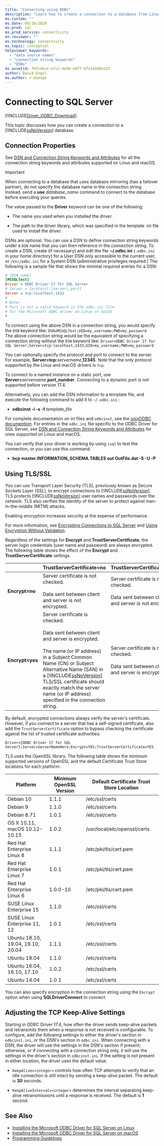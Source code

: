 ```yaml
---
title: "Connecting using ODBC"
description: "Learn how to create a connection to a database from Linux or macOS using the Microsoft ODBC Driver for SQL Server."
ms.custom: ""
ms.date: 09/10/2020
ms.prod: sql
ms.prod_service: connectivity
ms.reviewer: ""
ms.technology: connectivity
ms.topic: conceptual
helpviewer_keywords: 
  - "data source names"
  - "connection string keywords"
  - "DSNs"
ms.assetid: f95cdbce-e7c2-4e56-a9f7-8fa3a920a125
author: David-Engel
ms.author: v-daenge
---
```


# Connecting to SQL Server

[!INCLUDE[Driver_ODBC_Download](../../../includes/driver_odbc_download.md)]

This topic discusses how you can create a connection to a [!INCLUDE[ssNoVersion](../../../includes/ssnoversion-md.md)] database.  
  
## Connection Properties  

See [DSN and Connection String Keywords and Attributes](../dsn-connection-string-attribute.md) for all the connection string keywords and attributes supported on Linux and macOS.

> [!IMPORTANT]  
> When connecting to a database that uses database mirroring (has a failover partner), do not specify the database name in the connection string. Instead, send a **use** _database_name_ command to connect to the database before executing your queries.  
  
The value passed to the **Driver** keyword can be one of the following:  
  
- The name you used when you installed the driver.

- The path to the driver library, which was specified in the template .ini file used to install the driver.  

DSNs are optional. You can use a DSN to define connection string keywords under a `DSN` name that you can then reference in the connection string. To create a DSN, create (if necessary) and edit the file **~/.odbc.ini** (`.odbc.ini` in your home directory) for a User DSN only accessible to the current user, or `/etc/odbc.ini` for a System DSN (administrative privileges required.) The following is a sample file that shows the minimal required entries for a DSN:  

```ini
# [DSN name]
[MSSQLTest]  
Driver = ODBC Driver 17 for SQL Server  
# Server = [protocol:]server[,port]  
Server = tcp:localhost,1433
#
# Note:  
# Port is not a valid keyword in the odbc.ini file  
# for the Microsoft ODBC driver on Linux or macOS
#  
```  

To connect using the above DSN in a connection string, you would specify the `DSN` keyword like: `DSN=MSSQLTest;UID=my_username;PWD=my_password`  
The above connection string would be the equivalent of specifying a connection string without the `DSN` keyword like: `Driver=ODBC Driver 17 for SQL Server;Server=tcp:localhost,1433;UID=my_username;PWD=my_password`

You can optionally specify the protocol and port to connect to the server. For example, **Server=tcp:**_servername_**,12345**. Note that the only protocol supported by the Linux and macOS drivers is `tcp`.

To connect to a named instance on a static port, use <b>Server=</b>*servername*,**port_number**. Connecting to a dynamic port is not supported before version 17.4.

Alternatively, you can add the DSN information to a template file, and execute the following command to add it to `~/.odbc.ini` :
 - **odbcinst -i -s -f** _template_file_  

For complete documentation on ini files and `odbcinst`, see the [unixODBC documention](http://www.unixodbc.org/odbcinst.html). For entries in the `odbc.ini` file specific to the ODBC Driver for SQL Server, see [DSN and Connection String Keywords and Attributes](../dsn-connection-string-attribute.md) for ones supported on Linux and macOS.

You can verify that your driver is working by using `isql` to test the connection, or you can use this command:
 - **bcp master.INFORMATION_SCHEMA.TABLES out OutFile.dat -S <server> -U <name> -P <password>**  

## Using TLS/SSL  

You can use Transport Layer Security (TLS), previously known as Secure Sockets Layer (SSL), to encrypt connections to [!INCLUDE[ssNoVersion](../../../includes/ssnoversion-md.md)]. TLS protects [!INCLUDE[ssNoVersion](../../../includes/ssnoversion-md.md)] user names and passwords over the network. TLS also verifies the identity of the server to protect against man-in-the-middle (MITM) attacks.  

Enabling encryption increases security at the expense of performance.

For more information, see [Encrypting Connections to SQL Server](https://go.microsoft.com/fwlink/?LinkId=220900) and [Using Encryption Without Validation](https://docs.microsoft.com/sql/relational-databases/native-client/features/using-encryption-without-validation).

Regardless of the settings for **Encrypt** and **TrustServerCertificate**, the server login credentials (user name and password) are always encrypted. The following table shows the effect of the **Encrypt** and **TrustServerCertificate** settings.  

||**TrustServerCertificate=no**|**TrustServerCertificate=yes**|  
|-|-------------------------------------|------------------------------------|  
|**Encrypt=no**|Server certificate is not checked.<br /><br />Data sent between client and server is not encrypted.|Server certificate is not checked.<br /><br />Data sent between client and server is not encrypted.|  
|**Encrypt=yes**|Server certificate is checked.<br /><br />Data sent between client and server is encrypted.<br /><br />The name (or IP address) in a Subject Common Name (CN) or Subject Alternative Name (SAN) in a [!INCLUDE[ssNoVersion](../../../includes/ssnoversion-md.md)] TLS/SSL certificate should exactly match the server name (or IP address) specified in the connection string.|Server certificate is not checked.<br /><br />Data sent between client and server is encrypted.|  

By default, encrypted connections always verify the server's certificate. However, if you connect to a server that has a self-signed certificate, also add the `TrustServerCertificate` option to bypass checking the certificate against the list of trusted certificate authorities:  

```
Driver={ODBC Driver 17 for SQL Server};Server=ServerNameHere;Encrypt=YES;TrustServerCertificate=YES  
```  
  
TLS uses the OpenSSL library. The following table shows the minimum supported versions of OpenSSL and the default Certificate Trust Store locations for each platform:

|Platform|Minimum OpenSSL Version|Default Certificate Trust Store Location|  
|------------|---------------------------|--------------------------------------------|
|Debian 10|1.1.1|/etc/ssl/certs|
|Debian 9|1.1.0|/etc/ssl/certs|
|Debian 8.71|1.0.1|/etc/ssl/certs|
|OS X 10.11, macOS 10.12-10.15|1.0.2|/usr/local/etc/openssl/certs|
|Red Hat Enterprise Linux 8|1.1.1|/etc/pki/tls/cert.pem|
|Red Hat Enterprise Linux 7|1.0.1|/etc/pki/tls/cert.pem|
|Red Hat Enterprise Linux 6|1.0.0-10|/etc/pki/tls/cert.pem|
|SUSE Linux Enterprise 15|1.1.0|/etc/ssl/certs|
|SUSE Linux Enterprise 11, 12|1.0.1|/etc/ssl/certs|
|Ubuntu 18.10, 19.04, 19.10, 20.04|1.1.1|/etc/ssl/certs|
|Ubuntu 18.04|1.1.0|/etc/ssl/certs|
|Ubuntu 16.04, 16.10, 17.10|1.0.2|/etc/ssl/certs|
|Ubuntu 14.04|1.0.1|/etc/ssl/certs|

You can also specify encryption in the connection string using the `Encrypt` option when using **SQLDriverConnect** to connect.

## Adjusting the TCP Keep-Alive Settings

Starting in ODBC Driver 17.4, how often the driver sends keep-alive packets and retransmits them when a response is not received is configurable.
To configure, add the following settings to either the driver's section in `odbcinst.ini`, or the DSN's section in `odbc.ini`. When connecting
with a DSN, the driver will use the settings in the DSN's section if present; otherwise, or if connecting with a connection string only, it will use the
settings in the driver's section in `odbcinst.ini`. If the setting is not present in either location, the driver uses the default value.

- `KeepAlive=<integer>` controls how often TCP attempts to verify that an idle connection is still intact by sending a keep-alive packet. The default is **30** seconds.

- `KeepAliveInterval=<integer>` determines the interval separating keep-alive retransmissions until a response is received.  The default is **1** second.

## See Also

- [Installing the Microsoft ODBC Driver for SQL Server on Linux](installing-the-microsoft-odbc-driver-for-sql-server.md)
- [Installing the Microsoft ODBC Driver for SQL Server on macOS](install-microsoft-odbc-driver-sql-server-macos.md)
- [Programming Guidelines](programming-guidelines.md)
